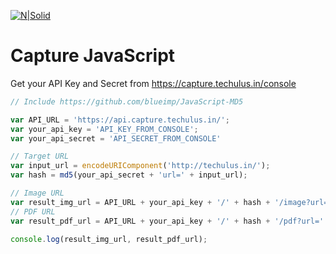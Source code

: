 [![N|Solid](https://s3-ap-southeast-1.amazonaws.com/capture-techulus/logo.png)](https://capture.techulus.in/)

# Capture JavaScript

Get your API Key and Secret from https://capture.techulus.in/console

```javascript
// Include https://github.com/blueimp/JavaScript-MD5

var API_URL = 'https://api.capture.techulus.in/';
var your_api_key = 'API_KEY_FROM_CONSOLE';
var your_api_secret = 'API_SECRET_FROM_CONSOLE'

// Target URL
var input_url = encodeURIComponent('http://techulus.in/');
var hash = md5(your_api_secret + 'url=' + input_url);

// Image URL
var result_img_url = API_URL + your_api_key + '/' + hash + '/image?url=' + input_url;
// PDF URL
var result_pdf_url = API_URL + your_api_key + '/' + hash + '/pdf?url=' + input_url;

console.log(result_img_url, result_pdf_url);
```
